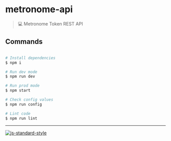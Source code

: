 # metronome-api

> 💻 Metronome Token REST API


## Commands

```bash

# Install dependencies
$ npm i

# Run dev mode
$ npm run dev

# Run prod mode
$ npm start

# Check config values
$ npm run config

# Lint code
$ npm run lint
```


---
[![js-standard-style](https://cdn.rawgit.com/standard/standard/master/badge.svg)](http://standardjs.com)
